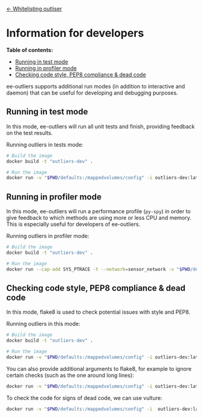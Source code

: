 <p align="left"><a href="WHITELIST.md">&#8592; Whitelisting outliser</a></p>

# Information for developers

**Table of contents:**
- [Running in test mode](#running-in-test-mode)
- [Running in profiler mode](#running-in-profiler-mode)
- [Checking code style, PEP8 compliance & dead code](#checking-code-style-pep8-compliance--dead-code)

ee-outliers supports additional run modes (in addition to interactive and daemon) that can be useful for developing and debugging purposes.

## Running in test mode
In this mode, ee-outliers will run all unit tests and finish, providing feedback on the test results.

Running outliers in tests mode:

```BASH
# Build the image
docker build -t "outliers-dev" .

# Run the image
docker run -v "$PWD/defaults:/mappedvolumes/config" -i outliers-dev:latest python3 outliers.py tests --config /mappedvolumes/config/outliers.conf
```

## Running in profiler mode
In this mode, ee-outliers will run a performance profile (``py-spy``) in order to give feedback to which methods are using more or less CPU and memory. This is especially useful for developers of ee-outliers.

Running outliers in profiler mode:

```BASH
# Build the image
docker build -t "outliers-dev" .

# Run the image
docker run --cap-add SYS_PTRACE -t --network=sensor_network -v "$PWD/defaults:/mappedvolumes/config" -i  outliers-dev:latest py-spy -- python3 outliers.py interactive --config /mappedvolumes/config/outliers.conf
```

## Checking code style, PEP8 compliance & dead code
In this mode, flake8 is used to check potential issues with style and PEP8.

Running outliers in this mode:

```BASH
# Build the image
docker build -t "outliers-dev" .

# Run the image
docker run -v "$PWD/defaults:/mappedvolumes/config" -i outliers-dev:latest flake8 /app
```

You can also provide additional arguments to flake8, for example to ignore certain checks (such as the one around long lines):

```BASH
docker run -v "$PWD/defaults:/mappedvolumes/config" -i outliers-dev:latest flake8 /app "--ignore=E501"
```

To check the code for signs of dead code, we can use vulture:

```BASH
docker run -v "$PWD/defaults:/mappedvolumes/config" -i  outliers-dev:latest python3 -m vulture /app
```

